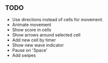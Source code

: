 TODO
----

* Use directions instead of cells for movement.
* Animate movement
* Show score in cells
* Show arrows around selected cell
* Add new cell by timer
* Show new wave indicator
* Pause on 'Space'
* Add swipes
